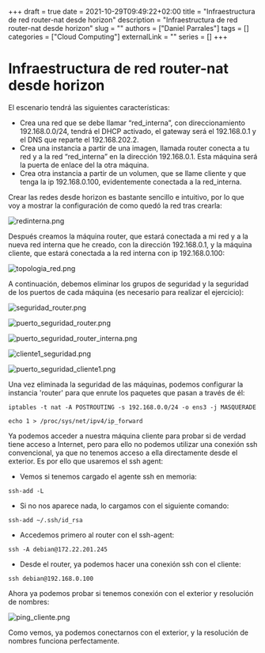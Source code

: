 +++ 
draft = true
date = 2021-10-29T09:49:22+02:00
title = "Infraestructura de red router-nat desde horizon"
description = "Infraestructura de red router-nat desde horizon"
slug = ""
authors = ["Daniel Parrales"]
tags = []
categories = ["Cloud Computing"]
externalLink = ""
series = []
+++

# Infraestructura de red router-nat desde horizon

El escenario tendrá las siguientes características:

* Crea una red que se debe llamar “red_interna”, con direccionamiento 192.168.0.0/24, tendrá el DHCP activado, el gateway será el 192.168.0.1 y el DNS que reparte el 192.168.202.2.
* Crea una instancia a partir de una imagen, llamada router conecta a tu red y a la red “red_interna” en la dirección 192.168.0.1. Esta máquina será la puerta de enlace del la otra máquina.
* Crea otra instancia a partir de un volumen, que se llame cliente y que tenga la ip 192.168.0.100, evidentemente conectada a la red_interna.


Crear las redes desde horizon es bastante sencillo e intuitivo, por lo que voy a mostrar la configuración de como quedó la red tras crearla:

![redinterna.png](/images/routernat_horizon/redinterna.png)


Después creamos la máquina router, que estará conectada a mi red y a la nueva red interna que he creado, con la dirección 192.168.0.1, y la máquina cliente, que estará conectada a la red interna con ip 192.168.0.100:

![topologia_red.png](/images/routernat_horizon/topologia_red.png)

A continuación, debemos eliminar los grupos de seguridad y la seguridad de los puertos de cada máquina (es necesario para realizar el ejercicio):

![seguridad_router.png](/images/routernat_horizon/seguridad_router.png)

![puerto_seguridad_router.png](/images/routernat_horizon/puerto_seguridad_router.png)

![puerto_seguridad_router_interna.png](/images/routernat_horizon/puerto_seguridad_router_interna.png)

![cliente1_seguridad.png](/images/routernat_horizon/cliente1_seguridad.png)

![puerto_seguridad_cliente1.png](/images/routernat_horizon/puerto_seguridad_cliente1.png)

Una vez eliminada la seguridad de las máquinas, podemos configurar la instancia 'router' para que enrute los paquetes que pasan a través de él:

```
iptables -t nat -A POSTROUTING -s 192.168.0.0/24 -o ens3 -j MASQUERADE

echo 1 > /proc/sys/net/ipv4/ip_forward
```

Ya podemos acceder a nuestra máquina cliente para probar si de verdad tiene acceso a Internet, pero para ello no podemos utilizar una conexión ssh convencional, ya que no tenemos acceso a ella directamente desde el exterior. Es por ello que usaremos el ssh agent:

* Vemos si tenemos cargado el agente ssh en memoria:

`
ssh-add -L
`

* Si no nos aparece nada, lo cargamos con el siguiente comando:

`
ssh-add ~/.ssh/id_rsa
`

* Accedemos primero al router con el ssh-agent:

`
ssh -A debian@172.22.201.245
`

* Desde el router, ya podemos hacer una conexión ssh con el cliente:

`
ssh debian@192.168.0.100
`

Ahora ya podemos probar si tenemos conexión con el exterior y resolución de nombres:

![ping_cliente.png](/images/routernat_horizon/ping_cliente.png)

Como vemos, ya podemos conectarnos con el exterior, y la resolución de nombres funciona perfectamente.

